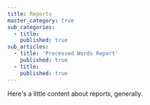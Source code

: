 ```yaml
---
title: Reports
master_category: true
sub_categories:
  - title:
    published: true
sub_articles:
  - title: 'Processed Words Report'
    published: true
  - title:
    published: true
---
```



Here's a little content about reports, generally.